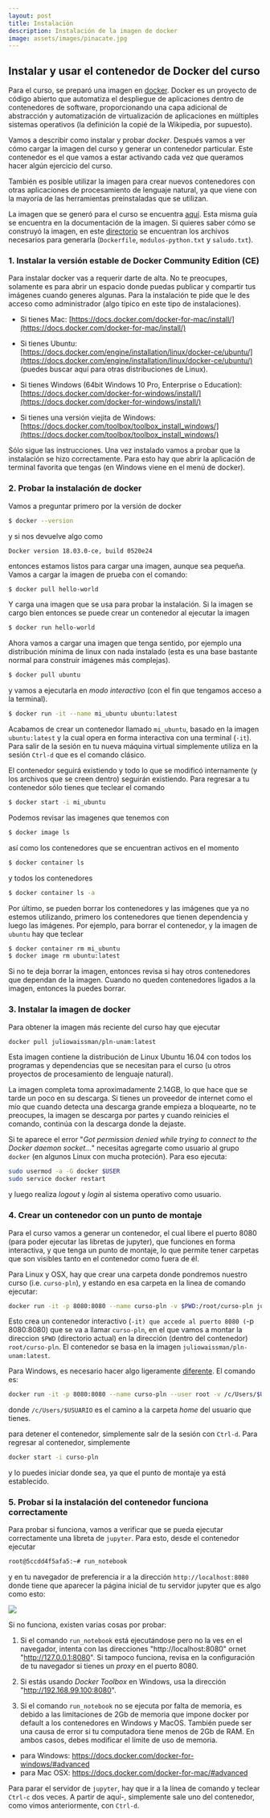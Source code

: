 ```yaml
---
layout: post
title: Instalación
description: Instalación de la imagen de docker
image: assets/images/pinacate.jpg
---
```


## Instalar y usar el contenedor de Docker del curso

Para el curso, se preparó una imagen en
[docker](https://www.docker.com).  Docker es un proyecto de código
abierto que automatiza el despliegue de aplicaciones dentro de
contenedores de software, proporcionando una capa adicional de
abstracción y automatización de virtualización de aplicaciones en
múltiples sistemas operativos (la definición  la copié de la
Wikipedia, por supuesto).

Vamos a describir como instalar y probar *docker*. Después vamos a ver
cómo cargar la imagen del curso y generar un contenedor
particular. Este contenedor es el que vamos a estar activando cada vez
que queramos hacer algún ejercicio del curso.

También es posible utilizar la imagen para crear nuevos contenedores con
otras aplicaciones de procesamiento de lenguaje natural, ya que viene
con la mayoría de las herramientas preinstaladas que se utilizan.

La imagen que se generó para el curso se encuentra
[aquí](https://hub.docker.com/r/juliowaissman/pln-unam/). Esta misma
guía se encuentra en la documentación de la imagen. Si quieres saber
cómo se construyó la imagen, en este
[directorio](https://github.com/unam-pln/unam-pln.github.io/tree/master/assets/docker)
se encuentran los archivos necesarios para generarla (`Dockerfile`,
`modulos-python.txt` y `saludo.txt`).

### 1. Instalar la versión estable de Docker Community Edition (CE)

Para instalar docker vas a requerir darte de alta. No te preocupes,
solamente es para abrir un espacio donde puedas publicar y compartir
tus imágenes cuando generes algunas. Para la instalación te pide que le
des acceso como administrador (algo típico en este tipo de
instalaciones).

- Si tienes Mac:
  [https://docs.docker.com/docker-for-mac/install/](https://docs.docker.com/docker-for-mac/install/)

- Si tienes Ubuntu:
[https://docs.docker.com/engine/installation/linux/docker-ce/ubuntu/](https://docs.docker.com/engine/installation/linux/docker-ce/ubuntu/)
(puedes buscar aquí para otras distribuciones de Linux).

- Si tienes Windows (64bit Windows 10 Pro, Enterprise o Education):
[https://docs.docker.com/docker-for-windows/install/](https://docs.docker.com/docker-for-windows/install/)

- Si tienes una versión viejita de Windows:
[https://docs.docker.com/toolbox/toolbox_install_windows/](https://docs.docker.com/toolbox/toolbox_install_windows/)

Sólo sigue las instrucciones. Una vez instalado vamos a probar que la
instalación se hizo correctamente. Para esto hay que abrir la
aplicación de terminal favorita que tengas (en Windows viene en el
menú de docker).

### 2. Probar la instalación de docker


Vamos a preguntar primero por la versión de docker

```sh
$ docker --version
```

y si nos devuelve algo como

```
Docker version 18.03.0-ce, build 0520e24
```

entonces estamos listos para cargar una imagen, aunque sea
pequeña. Vamos a cargar la imagen de prueba con el comando:

```sh
$ docker pull hello-world
```

Y carga una imagen que se usa para probar la instalación. Si la imagen
se cargo bien entonces se puede crear un contenedor al ejecutar la imagen

```sh
$ docker run hello-world
```

Ahora vamos a cargar una imagen que tenga sentido, por ejemplo una
distribución mínima de linux con nada instalado (esta es una base
bastante normal para construir imágenes más complejas).

```sh
$ docker pull ubuntu
```
 y vamos a ejecutarla en *modo interactivo* (con el fin que tengamos acceso a la terminal).

```sh
$ docker run -it --name mi_ubuntu ubuntu:latest
```

Acabamos de crear un contenedor llamado `mi_ubuntu`, basado en la
imagen `ubuntu:latest` y la cual opera en forma interactiva con una
terminal (`-it`). Para salir de la sesión en tu nueva máquina virtual
simplemente utiliza en la sesión `Ctrl-d` que es el comando clásico.

El contenedor seguirá existiendo y todo lo que se modificó
internamente (y los archivos que se creen dentro) seguirán
existiendo. Para regresar a tu contenedor sólo tienes que teclear el
comando

```sh
$ docker start -i mi_ubuntu
```

Podemos revisar las imagenes que tenemos con
```sh
$ docker image ls
```

así como los contenedores que se encuentran activos en el momento

```sh
$ docker container ls
```

y todos los contenedores

```sh
$ docker container ls -a
```

Por último, se pueden borrar los contenedores y las imágenes que ya no
estemos utilizando, primero los contenedores que tienen dependencia y
luego las imágenes. Por ejemplo, para borrar el contenedor, y la
imagen de `ubuntu` hay que teclear

```sh
$ docker container rm mi_ubuntu
$ docker image rm ubuntu:latest
```

Si no te deja borrar la imagen, entonces revisa si hay otros
contenedores que dependan de la imagen. Cuando no queden contenedores
ligados a la imagen, entonces la puedes borrar.

### 3. Instalar la imagen de docker

Para obtener la imagen más reciente del curso hay que ejecutar
```sh
docker pull juliowaissman/pln-unam:latest
```

Esta imagen contiene la distribución de Linux Ubuntu 16.04 con todos
los programas y dependencias que se necesitan para el curso (u otros
proyectos de procesamiento de lenguaje natural).

La imagen completa toma aproximadamente 2.14GB, lo que hace que se
tarde un poco en su descarga. Si tienes un proveedor de internet como
el mío que cuando detecta una descarga grande empieza a bloquearte, no
te preocupes, la imagen se descarga por partes y cuando reinicies el
comando, continúa con la descarga donde la dejaste.

Si te aparece el error "*Got permission denied while trying to connect
to the Docker daemon socket...*" necesitas agregarte como usuario al
grupo `docker` (en algunos Linux con mucha proteción). Para eso
ejecuta:

```sh
sudo usermod -a -G docker $USER
sudo service docker restart
```

y luego realiza *logout* y *login* al sistema operativo como usuario.


### 4. Crear un contenedor con un punto de montaje

Para el curso vamos a generar un contenedor, el cual libere el puerto
8080 (para poder ejecutar las libretas de jupyter), que funciones en
forma interactiva, y que tenga un punto de montaje, lo que permite
tener carpetas que son visibles tanto en el contenedor como fuera de
él.

Para Linux y OSX, hay que crear una carpeta donde pondremos nuestro
curso (i.e. `curso-pln`), y estando en esa carpeta en la linea de
comando ejecutar:

```sh
docker run -it -p 8080:8080 --name curso-pln -v $PWD:/root/curso-pln juliowaissman/pln-unam:latest
```

Esto crea un contenedor interactivo (`-it) que accede al puerto 8080
(`-p 8080:8080) que se va a llamar `curso-pln`, en el que vamos a
montar la direccion `$PWD` (directorio actual) en la dirección (dentro
del contenedor) `root/curso-pln`. El contenedor se basa en la imagen
`juliowaissman/pln-unam:latest`.

Para Windows, es necesario hacer algo ligeramente
[diferente](https://rominirani.com/docker-on-windows-mounting-host-directories-d96f3f056a2c). El
comando es:

```sh
docker run -it -p 8080:8080 --name curso-pln --user root -v /c/Users/$USUARIO:/root/curso-pln  juliowaissman/pln-unam:latest
```

donde `/c/Users/$USUARIO` es el camino a la carpeta *home* del usuario
que tienes.

para detener el contenedor, simplemente salr de la sesión con
`Ctrl-d`. Para regresar al contenedor, simplemente

```sh
docker start -i curso-pln
```

y lo puedes iniciar donde sea, ya que el punto de montaje ya está establecido.


### 5. Probar si la instalación del contenedor funciona correctamente

Para probar si funciona, vamos a verificar que se pueda ejecutar
correctamente una libreta de `jupyter`. Para esto, desde el contenedor
ejecutar

```sh
root@5ccdd4f5afa5:~# run_notebook
```

y en tu navegador de preferencia ir a la dirección
`http://localhost:8080` donde tiene que aparecer la página inicial de
tu servidor jupyter que es algo como esto:

![](https://raw.githubusercontent.com/unam-pln/unam-pln.github.io/master/assets/images/jupyter-screnshoot.png)

Si no funciona, existen varias cosas por probar:

1. Si el comando `run_notebook` está ejecutándose pero no la ves en el
   navegador, intenta con las direcciones "http://localhost:8080" ornet
   "http://127.0.0.1:8080". Si tampoco funciona, revisa en la
   configuración de tu navegador si tienes un *proxy* en el puerto
   8080.

2. Si estás usando *Docker Toolbox* en Windows, usa la dirección
   "http://192.168.99.100:8080".

3. Si el comando `run_notebook` no se ejecuta por falta de memoria, es
   debido a las limitaciones de 2Gb de memoria que impone docker por
   default a los contenedores en Windows y MacOS. También puede ser
   una causa de error si tu computadora tiene menos de 2Gb de RAM. En
   ambos casos, debes modificar el límite de uso de memoria.
  - para Windows: https://docs.docker.com/docker-for-windows/#advanced
  - para Mac OSX: https://docs.docker.com/docker-for-mac/#advanced

Para parar el servidor de `jupyter`, hay que ir a la línea de comando
y teclear `Ctrl-c` dos veces. A partir de aquí-, simplemente sale uno
del contenedor, como vimos anteriormente, con `Ctrl-d`.
